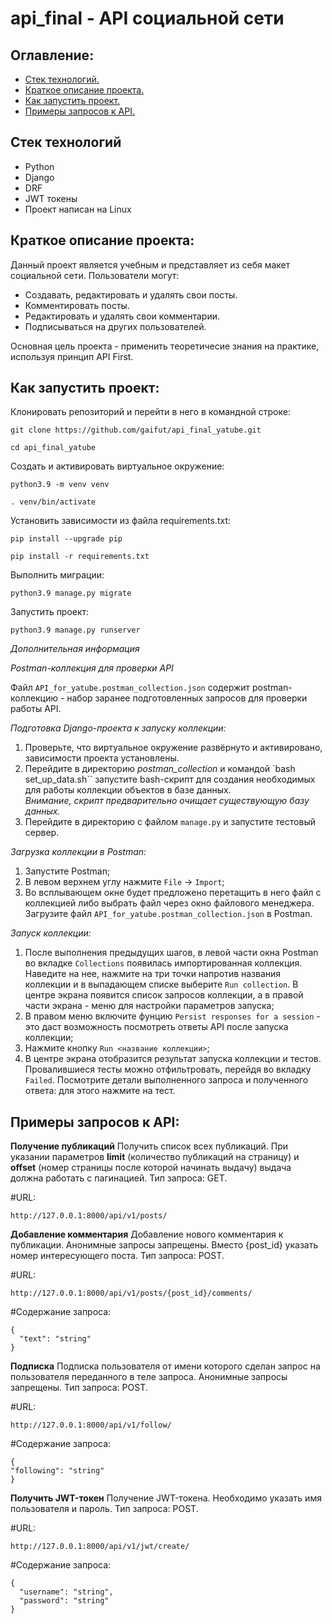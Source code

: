 # api_final - API социальной сети

## Оглавление:
- [Стек технологий.](#Стек-технологий)
- [Краткое описание проекта.](#Краткое-описание-проекта)
- [Как запустить проект.](#Как-запустить-проект)
- [Примеры запросов к API.](#Примеры-запросов-к-API)

## Стек технологий
- Python
- Django
- DRF
- JWT токены
- Проект написан на Linux

## Краткое описание проекта:
Данный проект является учебным и представляет из себя макет социальной сети. Пользователи могут:
- Создавать, редактировать и удалять свои посты.
- Комментировать посты.
- Редактировать и удалять свои комментарии.
- Подписываться на других пользователей.

Основная цель проекта - применить теоретичесие знания на практике, используя принцип API First.


## Как запустить проект:

Клонировать репозиторий и перейти в него в командной строке:

```
git clone https://github.com/gaifut/api_final_yatube.git
```

```
cd api_final_yatube
```

Cоздать и активировать виртуальное окружение:

```
python3.9 -m venv venv
```

```
. venv/bin/activate
```

Установить зависимости из файла requirements.txt:

```
pip install --upgrade pip
```

```
pip install -r requirements.txt
```

Выполнить миграции:

```
python3.9 manage.py migrate
```

Запустить проект:

```
python3.9 manage.py runserver
```

_Дополнительная информация_

_Postman-коллекция для проверки API_

Файл `API_for_yatube.postman_collection.json` содержит postman-коллекцию - набор заранее подготовленных запросов для проверки работы API.

_Подготовка Django-проекта к запуску коллекции:_
1. Проверьте, что виртуальное окружение развёрнуто и активировано, зависимости проекта установлены.
2. Перейдите в директорию *postman_collection* и командой `bash set_up_data.sh`` запустите bash-скрипт для создания необходимых для работы коллекции объектов в базе данных.  
*Внимание, скрипт предварительно очищает существующую базу данных.*
3. Перейдите в директорию с файлом `manage.py` и запустите тестовый сервер.

_Загрузка коллекции в Postman:_

1. Запустите Postman;
2. В левом верхнем углу нажмите `File` -> `Import`;
3. Во всплывающем окне будет предложено перетащить в него файл с коллекцией либо выбрать файл через окно файлового менеджера.
Загрузите файл `API_for_yatube.postman_collection.json` в Postman.

_Запуск коллекции:_

1. После выполнения предыдущих шагов, в левой части окна Postman во вкладке `Collections` появилась импортированная коллекция.
Наведите на нее, нажмите на три точки напротив названия коллекции и в выпадающем списке выберите `Run collection`. В центре экрана появится список запросов коллекции,
а в правой части экрана - меню для настройки параметров запуска;
2. В правом меню включите фунцию `Persist responses for a session` - это даст возможность посмотреть ответы API после запуска коллекции;
3. Нажмите кнопку `Run <название коллекции>`;
4. В центре экрана отобразится результат запуска коллекции и тестов. Провалившиеся тесты можно отфильтровать, перейдя во вкладку `Failed`.
Посмотрите детали выполненного запроса и полученного ответа: для этого нажмите на тест.
  

## Примеры запросов к API:

**Получение публикаций**
Получить список всех публикаций. При указании параметров **limit** (количество публикаций на страницу) и **offset** (номер страницы после которой начинать выдачу) выдача должна работать с пагинацией.
Тип запроса: GET.

#URL:
```
http://127.0.0.1:8000/api/v1/posts/
```

**Добавление комментария**
Добавление нового комментария к публикации. Анонимные запросы запрещены.
Вместо {post_id} указать номер интересующего поста.
Тип запроса: POST.

#URL:
```
http://127.0.0.1:8000/api/v1/posts/{post_id}/comments/
```
#Содержание запроса:
```
{
  "text": "string"
}
```

**Подписка**
Подписка пользователя от имени которого сделан запрос на пользователя переданного в теле запроса. Анонимные запросы запрещены.
Тип запроса: POST.

#URL:
```
http://127.0.0.1:8000/api/v1/follow/
```
#Содержание запроса:
```
{
"following": "string"
}
```

**Получить JWT-токен**
Получение JWT-токена. Необходимо указать имя пользователя и пароль.
Тип запроса: POST.

#URL:
```
http://127.0.0.1:8000/api/v1/jwt/create/
```
#Содержание запроса:
```
{
  "username": "string",
  "password": "string"
}
```
